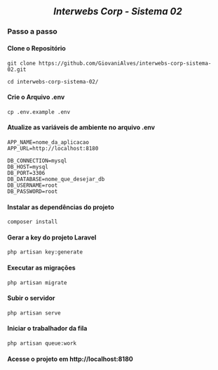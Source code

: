 ## <p align="center"> <i>Interwebs Corp - Sistema 02</i> </p>

### Passo a passo
#### Clone o Repositório
```
git clone https://github.com/GiovaniAlves/interwebs-corp-sistema-02.git
```
```
cd interwebs-corp-sistema-02/
```

#### Crie o Arquivo .env
```
cp .env.example .env
```

#### Atualize as variáveis de ambiente no arquivo .env
```
APP_NAME=nome_da_aplicacao
APP_URL=http://localhost:8180

DB_CONNECTION=mysql
DB_HOST=mysql
DB_PORT=3306
DB_DATABASE=nome_que_desejar_db
DB_USERNAME=root
DB_PASSWORD=root

```

#### Instalar as dependências do projeto
```
composer install
```

#### Gerar a key do projeto Laravel
```
php artisan key:generate
```

#### Executar as migrações
```
php artisan migrate
```

#### Subir o servidor
```
php artisan serve
```

#### Iniciar o trabalhador da fila
```
php artisan queue:work
```


#### Acesse o projeto em http://localhost:8180
